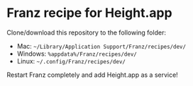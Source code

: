 # Franz recipe for Height.app

Clone/download this repository to the following folder:
  - Mac: `~/Library/Application Support/Franz/recipes/dev/`
  - Windows: `%appdata%/Franz/recipes/dev/`
  - Linux: `~/.config/Franz/recipes/dev/`

Restart Franz completely and add Height.app as a service!
